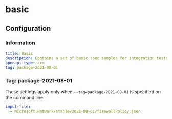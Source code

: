 # basic

## Configuration

### Information

```yaml
title: Basic
description: Contains a set of basic spec samples for integration tests
openapi-type: arm
tag: package-2021-08-01
```

### Tag: package-2021-08-01

These settings apply only when `--tag=package-2021-08-01` is specified on the command line.

```yaml $(tag) == 'package-2021-08-01'
input-file:
  - Microsoft.Network/stable/2021-08-01/firewallPolicy.json
```
